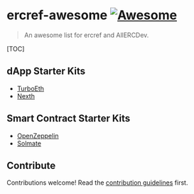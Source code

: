 # ercref-awesome [![Awesome](https://awesome.re/badge.svg)](https://awesome.re)

> An awesome list for ercref and AllERCDev.

[TOC] 

## dApp Starter Kits

- [TurboEth](https://www.turboeth.xyz/)
- [Nexth](https://github.com/wslyvh/nexth)

## Smart Contract Starter Kits

- [OpenZeppelin](https://openzeppelin.com)
- [Solmate](https://github.com/transmissions11/solmate)

## Contribute

Contributions welcome! Read the [contribution guidelines](contributing.md) first.
